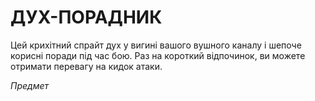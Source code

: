 ﻿# ДУХ-ПОРАДНИК

Цей крихітний спрайт дух у вигині вашого вушного каналу і шепоче корисні поради під час бою. Раз на короткий відпочинок, ви можете отримати перевагу на кидок атаки.

*Предмет*